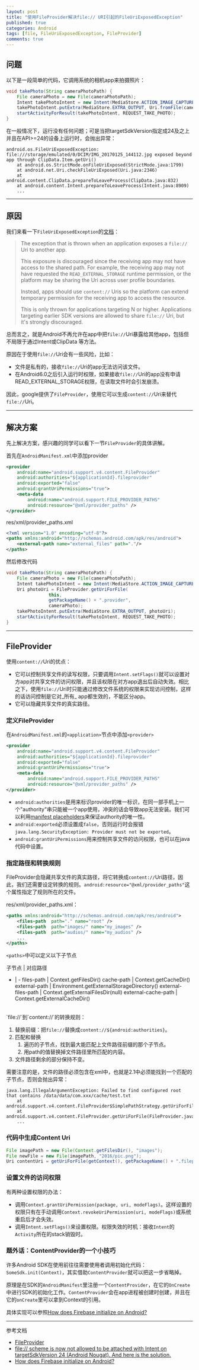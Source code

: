 ```yaml
---
layout: post
title: "使用FileProvider解决file:// URI引起的FileUriExposedException"
published: true
categories: Android
tags: [file, FileUriExposedException, FileProvider]
comments: true
---
```


## 问题
以下是一段简单的代码，它调用系统的相机app来拍摄照片：

``` java
void takePhoto(String cameraPhotoPath) {
    File cameraPhoto = new File(cameraPhotoPath);
    Intent takePhotoIntent = new Intent(MediaStore.ACTION_IMAGE_CAPTURE);
    takePhotoIntent.putExtra(MediaStore.EXTRA_OUTPUT, Uri.fromFile(cameraPhoto));
    startActivityForResult(takePhotoIntent, REQUEST_TAKE_PHOTO);
}
```

在一般情况下，运行没有任何问题；可是当把targetSdkVersion指定成24及之上并且在API>=24的设备上运行时，会抛出异常：

```
android.os.FileUriExposedException: 		file:///storage/emulated/0/DCIM/IMG_20170125_144112.jpg exposed beyond app through ClipData.Item.getUri()
    at android.os.StrictMode.onFileUriExposed(StrictMode.java:1799)
    at android.net.Uri.checkFileUriExposed(Uri.java:2346)
    at android.content.ClipData.prepareToLeaveProcess(ClipData.java:832)
    at android.content.Intent.prepareToLeaveProcess(Intent.java:8909)
    ...
```

<!--more-->

---

## 原因
我们来看一下`FileUriExposedException`的[文档](https://developer.android.com/reference/android/os/FileUriExposedException.html)：

> The exception that is thrown when an application exposes a `file://` Uri to another app.
>
> This exposure is discouraged since the receiving app may not have access to the shared path. For example, the receiving app may not have requested the `READ_EXTERNAL_STORAGE` runtime permission, or the platform may be sharing the Uri across user profile boundaries.
>
> Instead, apps should use `content://` Uris so the platform can extend temporary permission for the receiving app to access the resource.
>
> This is only thrown for applications targeting N or higher. Applications targeting earlier SDK versions are allowed to share `file://` Uri, but it's strongly discouraged.

总而言之，就是Android不再允许在app中把`file://`Uri暴露给其他app，包括但不局限于通过Intent或ClipData 等方法。

原因在于使用`file://`Uri会有一些风险，比如：

* 文件是私有的，接收`file://`Uri的app无法访问该文件。
* 在Android6.0之后引入运行时权限，如果接收`file://`Uri的app没有申请READ_EXTERNAL_STORAGE权限，在读取文件时会引发崩溃。

因此，google提供了`FileProvider`，使用它可以生成`content://`Uri来替代`file://`Uri。

---

## 解决方案
先上解决方案，感兴趣的同学可以看下一节`FileProvider`的具体讲解。

首先在`AndroidManifest.xml`中添加provider

``` xml
<provider
    android:name="android.support.v4.content.FileProvider"
    android:authorities="${applicationId}.fileprovider"
    android:exported="false"
    android:grantUriPermissions="true">
    <meta-data
        android:name="android.support.FILE_PROVIDER_PATHS"
        android:resource="@xml/provider_paths" />
</provider>
```

res/xml/provider_paths.xml

``` xml
<?xml version="1.0" encoding="utf-8"?>
<paths xmlns:android="http://schemas.android.com/apk/res/android">
    <external-path name="external_files" path="."/>
</paths>
```

然后修改代码

``` java
void takePhoto(String cameraPhotoPath) {
    File cameraPhoto = new File(cameraPhotoPath);
    Intent takePhotoIntent = new Intent(MediaStore.ACTION_IMAGE_CAPTURE);
    Uri photoUri = FileProvider.getUriForFile(
                this,
                getPackageName() + ".provider",
                cameraPhoto);
    takePhotoIntent.putExtra(MediaStore.EXTRA_OUTPUT, photoUri);
    startActivityForResult(takePhotoIntent, REQUEST_TAKE_PHOTO);
}
```

---

## FileProvider
使用`content://`Uri的优点：

* 它可以控制共享文件的读写权限，只要调用`Intent.setFlags()`就可以设置对方app对共享文件的访问权限，并且该权限在对方app退出后自动失效。相比之下，使用`file://`Uri时只能通过修改文件系统的权限来实现访问控制，这样的话访问控制是它对_所有_ app都生效的，不能区分app。
* 它可以隐藏共享文件的真实路径。

### 定义FileProvider
在`AndroidManifest.xml`的`<application>`节点中添加`<provider>`

``` xml
<provider
    android:name="android.support.v4.content.FileProvider"
    android:authorities="${applicationId}.fileprovider"
    android:exported="false"
    android:grantUriPermissions="true">
    <meta-data
        android:name="android.support.FILE_PROVIDER_PATHS"
        android:resource="@xml/provider_paths" />
</provider>
```

* `android:authorities`是用来标识provider的唯一标识，在同一部手机上一个"authority"串只能被一个app使用，冲突的话会导致app无法安装。我们可以利用[manifest placeholders](https://developer.android.com/studio/build/manifest-build-variables.html)来保证authority的唯一性。
* `android:exported`必须设置成`false`，否则运行时会报错`java.lang.SecurityException: Provider must not be exported`。
* `android:grantUriPermissions`用来控制共享文件的访问权限，也可以在java代码中设置。

### 指定路径和转换规则
FileProvider会隐藏共享文件的真实路径，将它转换成`content://`Uri路径，因此，我们还需要设定转换的规则。`android:resource="@xml/provider_paths"`这个属性指定了规则所在的文件。

res/xml/provider_paths.xml：

``` xml
<paths xmlns:android="http://schemas.android.com/apk/res/android">
    <files-path  path="." name="root" />
    <files-path  path="images/" name="my_images" />
    <files-path  path="audios/" name="my_audios" />
    ...
</paths>
```

`<paths>`中可以定义以下子节点

子节点 | 对应路径
- | -
files-path | Context.getFilesDir()
cache-path | Context.getCacheDir()
external-path | Environment.getExternalStorageDirectory()
external-files-path | Context.getExternalFilesDir(null)
external-cache-path | Context.getExternalCacheDir()

<br/>
`file://`到`content://`的转换规则：

1. 替换前缀：把`file://`替换成`content://${android:authorities}`。
2. 匹配和替换
      1. 遍历<paths>的子节点，找到最大能匹配上文件路径前缀的那个子节点。
      2. 用path的值替换掉文件路径里所匹配的内容。
3. 文件路径剩余的部分保持不变。


需要注意的是，文件的路径必须包含在xml中，也就是2.1中必须能找到一个匹配的子节点，否则会抛出异常：

``` 
java.lang.IllegalArgumentException: Failed to find configured root that contains /data/data/com.xxx/cache/test.txt
    at android.support.v4.content.FileProvider$SimplePathStrategy.getUriForFile(FileProvider.java:679)
    at android.support.v4.content.FileProvider.getUriForFile(FileProvider.java:378)
    ...
```

### 代码中生成Content Uri

``` java
File imagePath = new File(Context.getFilesDir(), "images");
File newFile = new File(imagePath, "2016/pic.png");
Uri contentUri = getUriForFile(getContext(), getPackageName() + ".fileprovider", newFile);
```

### 设置文件的访问权限
有两种设置权限的办法：

* 调用`Context.grantUriPermission(package, uri, modeFlags)`。这样设置的权限只有在手动调用`Context.revokeUriPermission(uri, modeFlags)`或系统重启后才会失效。
* 调用`Intent.setFlags()`来设置权限。权限失效的时机：接收`Intent`的`Activity`所在的stack销毁时。

### 题外话：ContentProvider的一个小技巧
许多Android SDK在使用前往往需要使用者调用初始化代码：`SomeSdk.init(Context)`，其实借助`ContentProvider`就可以把这一步省略掉。

原理是在SDK的`AndroidManifest`里注册一个`ContentProvider`，在它的`OnCreate`中进行SDK的初始化工作。`ContentProvider`会在app进程被创建时创建，并且在它的`onCreate`里可以拿到Context的引用。

具体实现可以参照[How does Firebase initialize on Android?](https://firebase.googleblog.com/2016/12/how-does-firebase-initialize-on-android.html)

---

参考文档

* [FileProvider](https://developer.android.com/reference/android/support/v4/content/FileProvider.html)
* [file:// scheme is now not allowed to be attached with Intent on targetSdkVersion 24 (Android Nougat). And here is the solution.](https://inthecheesefactory.com/blog/how-to-share-access-to-file-with-fileprovider-on-android-nougat/en)
* [How does Firebase initialize on Android?](https://firebase.googleblog.com/2016/12/how-does-firebase-initialize-on-android.html)
